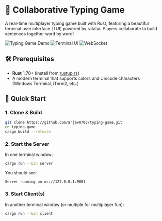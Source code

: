 # 🚀 Collaborative Typing Game

A real-time multiplayer typing game built with Rust, featuring a beautiful terminal user interface (TUI) powered by ratatui. Players collaborate to build sentences together word by word!

![Typing Game Demo](https://img.shields.io/badge/Rust-🦀-orange) ![Terminal UI](https://img.shields.io/badge/TUI-ratatui-blue) ![WebSocket](https://img.shields.io/badge/Real--time-WebSocket-green)

## 🛠️ Prerequisites

- **Rust** 1.70+ (install from [rustup.rs](https://rustup.rs/))
- A modern terminal that supports colors and Unicode characters (Windows Terminal, iTerm2, etc.)

## 🚀 Quick Start

### 1. Clone & Build

```bash
git clone https://github.com/arjav0703/typing-game.git
cd typing-game
cargo build --release
```

### 2. Start the Server

In one terminal window:

```bash
cargo run --bin server
```

You should see:
```
Server running on ws://127.0.0.1:9001
```

### 3. Start Client(s)

In another terminal window (or multiple for multiplayer fun):

```bash
cargo run --bin client
```

